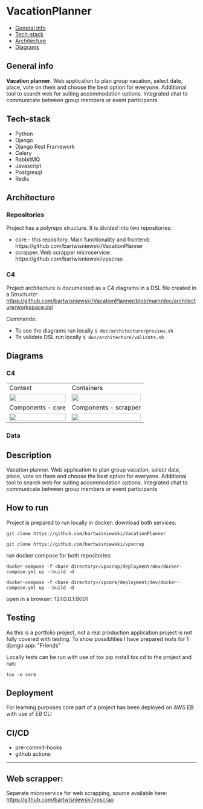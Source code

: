 # VacationPlanner

* [General info](#general-info)
* [Tech-stack](#tech-stack)
* [Architecture](#architecture)
* [Diagrams](#diagrams)

## General info
<b>Vacation planner</b>. Web application to plan group vacation, select date, place, vote on them and choose the best option for everyone. Additional tool to search web for suiting accommodation options. Integrated chat to communicate between group members or event participants

## Tech-stack
<ul>
<li>Python</li>
<li>Django</li>
<li>Django Rest Framework</li>
<li>Celery</li>
<li>RabbitMQ</li>
<li>Javascript</li>
<li>Postgresql</li>
<li>Redis</li>
</ul>

## Architecture
### Repositories
Project has a polyrepo structure. It is divided into two repositories:
<ul>
<li>core - this repository. Main functionality and frontend: https://github.com/bartwisniewski/VacationPlanner</li>
<li>scrapper. Web scrapper microservice: https://github.com/bartwisniewski/vpscrap
</ul>

### C4
Project architecture is documented as a C4 diagrams in a DSL file created in a Structurizr:
https://github.com/bartwisniewski/VacationPlanner/blob/main/doc/architecture/workspace.dsl

Commands:
- To see the diagrams run locally `$ doc/architecture/preview.sh`
- To validate DSL run locally `$ doc/architecture/validate.sh`

## Diagrams
### C4

|||
| ------------- | ------------- |
| Context  | Containers |
|<img src="https://user-images.githubusercontent.com/29715549/232713086-7a390ced-7f95-46b5-8d13-27debedd0fc8.png" width="100%" height="100%">|<img src="https://user-images.githubusercontent.com/29715549/232713973-82ad524a-6d9e-4881-9583-71fc28d3cacb.png" width="100%" height="100%">|
| Components - core  | Components - scrapper |
|<img src="https://user-images.githubusercontent.com/29715549/232714034-2b2d9003-0a35-4098-b768-e033a77ced60.png" width="100%" height="100%">|<img src="https://user-images.githubusercontent.com/29715549/232714101-01695b24-ab07-4cb8-8467-507848e685c1.png" width="100%" height="100%">|

### Data

## Description
Vacation planner. Web application to plan group vacation, select date, place, vote on them and choose the best option for everyone. Additional tool to search web for suiting accommodation options. Integrated chat to communicate between group members or event participants

## How to run
Project is prepared to run locally in docker:
download both services:

```git clone https://github.com/bartwisniewski/VacationPlanner```

```git clone https://github.com/bartwisniewski/vpscrap```

run docker compose for both repositories:

```docker-compose -f <base directory>/vpscrap/deployment/dev/docker-compose.yml up --build -d```

```docker-compose -f <base directory>/vpcore/deployment/dev/docker-compose.yml up --build -d```

open in a browser:
127.0.0.1:8001

## Testing
As this is a portfolio project, not a real production application project is not fully covered with testing. To show possiblities I have prepared tests for 1 django app: "Friends"

Locally tests can be run with use of tox
pip install tox
cd to the project and run:

```tox -e core```

## Deployment
For learning purposes core part of a project has been deployed on AWS EB with use of EB CLI

## CI/CD
- pre-commit-hooks
- github actions

-------------------------------------------------------------------
## Web scrapper:
Seperate microservice for web scrapping, source available here:
https://github.com/bartwisniewski/vpscrap
